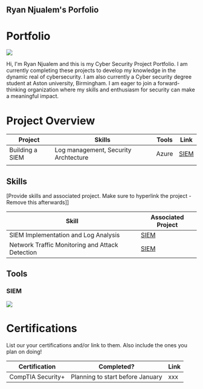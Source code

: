 ## Ryan Njualem's Porfolio

# Portfolio
<a href="https://www.linkedin.com/feed/?trk=guest_homepage-basic_google-one-tap-submit"><img src="https://img.shields.io/badge/-LinkedIn-0072b1?&style=for-the-badge&logo=linkedin&logoColor=white" /></a>

Hi, I'm Ryan Njualem and this is my Cyber Security Project Portfolio. I am currently completing these projects to develop my knowledge in the dynamic real of cybersecurity. I am also currently a Cyber security degree student at Aston university, Birmingham. I am eager to join a forward-thinking organization where my skills and enthusiasm for security can make a meaningful impact.


# Project Overview 
|     Project     |                 Skills                |     Tools       |      Link       |
| --------------- | ------------------------------------- | --------------- | --------------- |
| Building a SIEM | Log management, Security Archtecture  |  Azure|  <a href="https://github.com/Ryannj0/SIEM1/blob/main/README.md">SIEM</a>   |
|                 |                                       |                 |                 |                                |                 |                 |

## Skills
[Provide skills and associated project. Make sure to hyperlink the project - Remove this afterwards]]

| Skill                                         | Associated Project         |
|-----------------------------------------------|----------------------------|
| SIEM Implementation and Log Analysis          | <a href="https://github.com/Ryannj0/SIEM1/blob/main/README.md">SIEM</a>|
| Network Traffic Monitoring and Attack Detection | <a href="https://github.com/Ryannj0/SIEM1/blob/main/README.md">SIEM</a>|

## Tools


### SIEM
<div>
    <img src="https://img.shields.io/badge/-Microsoft_Sentinel-0078D4?&style=for-the-badge&logo=Microsoft&logoColor=white" />
</div>

# Certifications 
List our your certifications and/or link to them. Also include the ones you plan on doing!

|     Certification     |               Completed?               |     Link       |
| --------------------  | -------------------------------------- | ---------------| 
| CompTIA Security+     |    Planning to start before January                     |     xxx        | 

